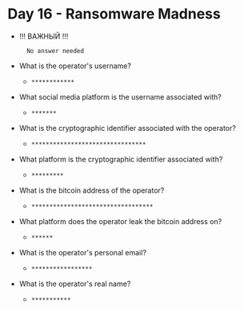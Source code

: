 # Day 16 - Ransomware Madness

- !!! ВАЖНЫЙ !!!

		No answer needed

- What is the operator's username?

	- `************`

- What social media platform is the username associated with?

	- `*******`

- What is the cryptographic identifier associated with the operator?

	- `********************************`

- What platform is the cryptographic identifier associated with?

	- `*********`

- What is the bitcoin address of the operator?

	- `**********************************`

- What platform does the operator leak the bitcoin address on? 

	- `******`

- What is the operator's personal email?

	- `*****************`

- What is the operator's real name?

	- `***********`
